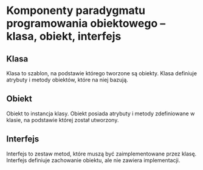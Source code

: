 # Komponenty paradygmatu programowania obiektowego – klasa, obiekt, interfejs

## Klasa

Klasa to szablon, na podstawie którego tworzone są obiekty. Klasa definiuje atrybuty i metody obiektów, które na niej bazują.

## Obiekt

Obiekt to instancja klasy. Obiekt posiada atrybuty i metody zdefiniowane w klasie, na podstawie której został utworzony.

## Interfejs

Interfejs to zestaw metod, które muszą być zaimplementowane przez klasę. Interfejs definiuje zachowanie obiektu, ale nie zawiera implementacji.
